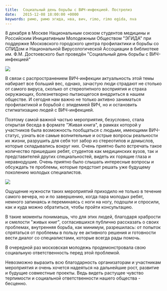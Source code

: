```yaml
---
title:  Социальный день борьбы с ВИЧ-инфекцией. Пострелиз
date:   2015-12-08 18:00:00 +0000
keywords: римо, римо эгида, нва, вич, rimo, rimo egida, nva
---
```


8 декабря в Москве Национальным союзом студентов медицины и Российским Инициативным Молодежным Обществом "ЭГИДА" при поддержке Московского городского центра профилактики и борьбы со СПИДом и Национальной Вирусологической Ассоциации в библиотеке им. Ф.М. Достоевского был проведён "Социальный день борьбы с ВИЧ-инфекцией"

![](https://dl.dropboxusercontent.com/u/3599809/egida/news/2015/12/08/photo_1.jpg)

<!--more-->

В связи с распространением ВИЧ-инфекции актуальность этой темы набирает все больший вес, однако, зачастую люди страдают не столько от самого вируса, сколько от стереотипного восприятия и страха окружающих, болезнетворно пытающегося внедриться в нашем обществе. И сегодня нам важно не только активно заниматься профилактикой и борьбой с эпидемией ВИЧ, но и остановить стигматизацию людей с ВИЧ-инфекцией. 

Поэтому самой важной частью мероприятия, безусловно, стала открытая беседа в формате "Живая книга", в рамках которой у участников была возможность пообщаться с людьми, имеющими ВИЧ-статус, узнать все самые волнительные и острые вопросы реальности их жизни, разрушить для себя тот забор из стереотипов и домыслов, которые складывались вокруг них. Очень приятно было встречать такое количество пришедших ребят, студентов как медицинских вузов, так и представителей других специальностей, видеть их горящие глаза и неравнодушие. Очень приятно было слышать интересные вопросы и обсуждать те проблемы, которые предстоит решать уже будущему поколению молодых специалистов. 

![](https://dl.dropboxusercontent.com/u/3599809/egida/news/2015/12/08/photo_2.jpg)

Ощущение нужности таких мероприятий приходило не только в течение самого вечера, но и по завершению, когда пара молодых ребят, немного запинаясь и переминаясь с ноги на ногу, подошли и спросили, как и куда можно обратиться, чтобы пройти консультацию. 

В такие моменты понимаешь, что для этих людей, благодаря храбрости и смелости "живых книг", согласившихся публично рассказать о своих проблемах, внутренняя борьба, как минимум, разрешилась: от попыток спрятаться от проблемы в пользу ее активного решения и готовности вести диалог со специалистами, которые всегда рады помочь. 

В очередной раз московская молодежь продемонстровала свою социальную ответственность перед этой проблемой.

Невозможно выразить всю благодарность организаторам и участникам мероприятия и очень хочется надеяться на дальнейшие рост, развитие и будущие совместные проекты. Ведь видеть растущее чувство терпимости и социальной ответственности нашего общества - бесценно.
